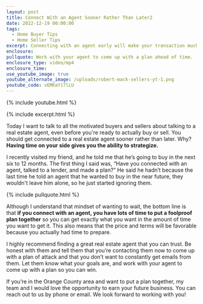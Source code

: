 ```yaml
---
layout: post
title: Connect With an Agent Sooner Rather Than Later2
date: 2022-12-19 00:00:00
tags:
  - Home Buyer Tips
  - Home Seller Tips
excerpt: Connecting with an agent early will make your transaction much smoother.
enclosure:
pullquote: Work with your agent to come up with a plan ahead of time.
enclosure_type: video/mp4
enclosure_time:
use_youtube_image: true
youtube_alternate_image: /uploads/robert-mack-sellers-yt-1.png
youtube_code: vEMKaY17lLU
---
```

{% include youtube.html %}

{% include excerpt.html %}

Today I want to talk to all the motivated buyers and sellers about talking to a real estate agent, even before you're ready to actually buy or sell. You should get connected to a real estate agent sooner rather than later. Why? **Having time on your side gives you the ability to strategize.**

I recently visited my friend, and he told me that he’s going to buy in the next six to 12 months. The first thing I said was, “Have you connected with an agent, talked to a lender, and made a plan?” He said he hadn’t because the last time he told an agent that he wanted to buy in the near future, they wouldn't leave him alone, so he just started ignoring them.

{% include pullquote.html %}

Although I understand that mindset of wanting to wait, the bottom line is that **if you connect with an agent, you have lots of time to put a foolproof plan together** so you can get exactly what you want in the amount of time you want to get it. This also means that the price and terms will be favorable because you actually had time to prepare.&nbsp;

I highly recommend finding a great real estate agent that you can trust. Be honest with them and tell them that you’re contacting them now to come up with a plan of attack and that you don’t want to constantly get emails from them. Let them know what your goals are, and work with your agent to come up with a plan so you can win.

If you’re in the Orange County area and want to put a plan together, my team and I would love the opportunity to earn your future business. You can reach out to us by phone or email. We look forward to working with you\!